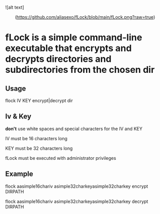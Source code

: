 ![alt text]<p align="center">(https://github.com/aliasexo/fLock/blob/main/fLock.png?raw=true)</p>
# fLock is a simple command-line executable that encrypts and decrypts directories and subdirectories from the chosen dir

## Usage
flock IV KEY encrypt|decrypt dir

## Iv & Key
**don't** use white spaces and special characters for the IV and KEY

IV must be 16 characters long

KEY must be 32 characters long

fLock must be executed with administrator privileges

## Example 
flock aasimple16chariv asimple32charkeyasimple32charkey encrypt DIRPATH

flock aasimple16chariv asimple32charkeyasimple32charkey decrypt DIRPATH
